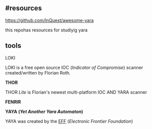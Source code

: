 ##  #resources
https://github.com/InQuest/awesome-yara

this repohas resources for studiyig yara

## tools

LOKI

LOKI is a free open source IOC (_Indicator of Compromise_) scanner created/written by Florian Roth.

**THOR**

THOR _Lite_ is Florian's newest multi-platform IOC AND YARA scanner

**FENRIR**


**YAYA (_Yet Another Yara Automaton_)**

YAYA was created by the [EFF](https://www.eff.org/deeplinks/2020/09/introducing-yaya-new-threat-hunting-tool-eff-threat-lab) (_Electronic Frontier Foundation_)